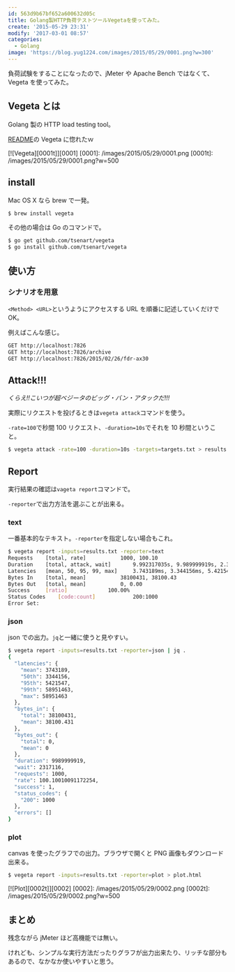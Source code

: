 ```yaml
---
id: 563d9b67bf652a600632d05c
title: Golang製HTTP負荷テストツールVegetaを使ってみた。
create: '2015-05-29 23:31'
modify: '2017-03-01 08:57'
categories:
  - Golang
image: 'https://blog.yug1224.com/images/2015/05/29/0001.png?w=300'
---
```


負荷試験をすることになったので、jMeter や Apache Bench ではなくて、Vegeta を使ってみた。

## Vegeta とは

Golang 製の HTTP load testing tool。

[README](https://github.com/tsenart/vegeta)の Vegeta に惚れたｗ

[![Vegeta][0001t]][0001]
[0001]: /images/2015/05/29/0001.png
[0001t]: /images/2015/05/29/0001.png?w=500

<!-- more -->

## install

Mac OS X なら brew で一発。

```bash
$ brew install vegeta
```

その他の場合は Go のコマンドで。

```bash
$ go get github.com/tsenart/vegeta
$ go install github.com/tsenart/vegeta
```

## 使い方

### シナリオを用意

`<Method> <URL>`というようにアクセスする URL を順番に記述していくだけで OK。

例えばこんな感じ。

```txt
GET http://localhost:7826
GET http://localhost:7826/archive
GET http://localhost:7826/2015/02/26/fdr-ax30
```

## Attack!!!

_くらえ!!こいつが超ベジータのビッグ・バン・アタックだ!!!_

実際にリクエストを投げるときは`vegeta attack`コマンドを使う。

`-rate=100`で秒間 100 リクエスト、`-duration=10s`でそれを 10 秒間ということ。

```bash
$ vegeta attack -rate=100 -duration=10s -targets=targets.txt > results.txt
```

## Report

実行結果の確認は`vageta report`コマンドで。

`-reporter`で出力方法を選ぶことが出来る。

### text

一番基本的なテキスト。`-reporter`を指定しない場合もこれ。

```bash
$ vegeta report -inputs=results.txt -reporter=text
Requests	[total, rate]			1000, 100.10
Duration	[total, attack, wait]		9.992317035s, 9.989999919s, 2.317116ms
Latencies	[mean, 50, 95, 99, max]		3.743189ms, 3.344156ms, 5.421547ms, 58.951463ms, 58.951463ms
Bytes In	[total, mean]			38100431, 38100.43
Bytes Out	[total, mean]			0, 0.00
Success		[ratio]				100.00%
Status Codes	[code:count]			200:1000
Error Set:
```

### json

json での出力。`jq`と一緒に使うと見やすい。

```bash
$ vegeta report -inputs=results.txt -reporter=json | jq .
{
  "latencies": {
    "mean": 3743189,
    "50th": 3344156,
    "95th": 5421547,
    "99th": 58951463,
    "max": 58951463
  },
  "bytes_in": {
    "total": 38100431,
    "mean": 38100.431
  },
  "bytes_out": {
    "total": 0,
    "mean": 0
  },
  "duration": 9989999919,
  "wait": 2317116,
  "requests": 1000,
  "rate": 100.10010091172254,
  "success": 1,
  "status_codes": {
    "200": 1000
  },
  "errors": []
}
```

### plot

canvas を使ったグラフでの出力。ブラウザで開くと PNG 画像もダウンロード出来る。

```bash
$ vegeta report -inputs=results.txt -reporter=plot > plot.html
```

[![Plot][0002t]][0002]
[0002]: /images/2015/05/29/0002.png
[0002t]: /images/2015/05/29/0002.png?w=500

## まとめ

残念ながら jMeter ほど高機能では無い。

けれども、シンプルな実行方法だったりグラフが出力出来たり、リッチな部分もあるので、なかなか使いやすいと思う。

